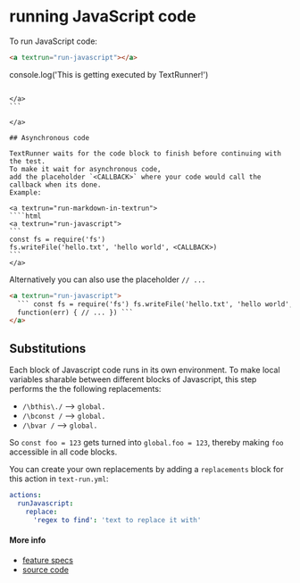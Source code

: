# running JavaScript code

To run JavaScript code:

<a textrun="run-markdown-in-textrun">

```html
<a textrun="run-javascript"></a>
```

console.log('This is getting executed by TextRunner!')

`````

</a>
```

</a>

## Asynchronous code

TextRunner waits for the code block to finish before continuing with the test.
To make it wait for asynchronous code,
add the placeholder `<CALLBACK>` where your code would call the callback when its done.
Example:

<a textrun="run-markdown-in-textrun">
````html
<a textrun="run-javascript">
`​``
const fs = require('fs')
fs.writeFile('hello.txt', 'hello world', <CALLBACK>)
`​``
</a>
`````

</a>

Alternatively you can also use the placeholder `// ...`
<a textrun="run-markdown-in-textrun">

```html
<a textrun="run-javascript">
  `​`` const fs = require('fs') fs.writeFile('hello.txt', 'hello world',
  function(err) { // ... }) `​``
</a>
```

</a>

## Substitutions

Each block of Javascript code runs in its own environment.
To make local variables sharable between different blocks of Javascript,
this step performs the the following replacements:

- `/\bthis\./` --> `global.`
- `/\bconst /` --> `global.`
- `/\bvar /` --> `global.`

So `const foo = 123` gets turned into `global.foo = 123`,
thereby making `foo` accessible in all code blocks.

You can create your own replacements by adding a `replacements` block
for this action
in `text-run.yml`:

```yml
actions:
  runJavascript:
    replace:
      'regex to find': 'text to replace it with'
```

#### More info

- [feature specs](../../features/actions/built-in/run-javascript/run-javascript.feature)
- [source code](../../src/built-in-actions/run-javascript.ts)

